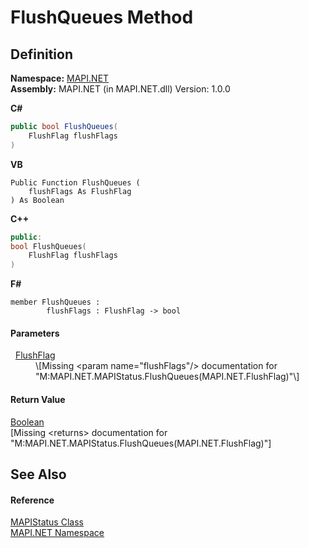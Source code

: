 # FlushQueues Method




## Definition
**Namespace:** <a href="5bef4637-66f8-16d4-e5f4-4d0da57a1538.md">MAPI.NET</a>  
**Assembly:** MAPI.NET (in MAPI.NET.dll) Version: 1.0.0

**C#**
``` C#
public bool FlushQueues(
	FlushFlag flushFlags
)
```
**VB**
``` VB
Public Function FlushQueues ( 
	flushFlags As FlushFlag
) As Boolean
```
**C++**
``` C++
public:
bool FlushQueues(
	FlushFlag flushFlags
)
```
**F#**
``` F#
member FlushQueues : 
        flushFlags : FlushFlag -> bool 
```



#### Parameters
<dl><dt>  <a href="a8aa90da-9176-c9f6-efb7-249af2c5a049.md">FlushFlag</a></dt><dd>\[Missing &lt;param name="flushFlags"/&gt; documentation for "M:MAPI.NET.MAPIStatus.FlushQueues(MAPI.NET.FlushFlag)"\]</dd></dl>

#### Return Value
<a href="https://learn.microsoft.com/dotnet/api/system.boolean" target="_blank" rel="noopener noreferrer">Boolean</a>  
\[Missing &lt;returns&gt; documentation for "M:MAPI.NET.MAPIStatus.FlushQueues(MAPI.NET.FlushFlag)"\]

## See Also


#### Reference
<a href="284425d5-5386-92cf-e310-cb18bc291055.md">MAPIStatus Class</a>  
<a href="5bef4637-66f8-16d4-e5f4-4d0da57a1538.md">MAPI.NET Namespace</a>  
